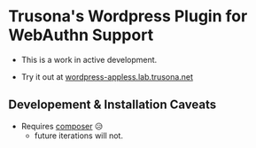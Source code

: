 # Trusona's Wordpress Plugin for WebAuthn Support

- This is a work in active development.

- Try it out at [wordpress-appless.lab.trusona.net](https://wordpress-appless.lab.trusona.net)


## Developement & Installation Caveats
- Requires [composer](https://getcomposer.org) :disappointed_relieved:
  - future iterations will not.


